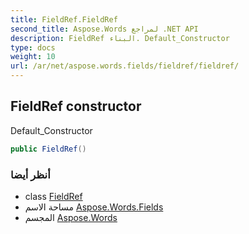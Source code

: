 ```yaml
---
title: FieldRef.FieldRef
second_title: Aspose.Words لمراجع .NET API
description: FieldRef البناء. Default_Constructor
type: docs
weight: 10
url: /ar/net/aspose.words.fields/fieldref/fieldref/
---
```

## FieldRef constructor

Default_Constructor

```csharp
public FieldRef()
```

### أنظر أيضا

* class [FieldRef](../)
* مساحة الاسم [Aspose.Words.Fields](../../fieldref/)
* المجسم [Aspose.Words](../../../)


